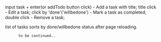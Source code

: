 input task + enter(or addTodo button click) - Add a task with title;
title click - Edit a task;
click by 'done'('willbedone') - Mark a task as completed;
double click - Remove a task;

list of tasks sorts by done/willbedone status after page reloading.

          to be continued..
